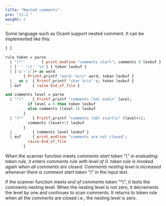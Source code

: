 ```yaml
---
title: "Nested comments"
pre: "11.2 "
weight: 2
---
```


Some language such as Ocaml support nested comment. It can be implemented like this:

``` ocaml
{ }

rule token = parse
  | "(*"		{ print_endline "comments start"; comments 0 lexbuf }
  | [' ' '\t' '\n']	{ token lexbuf }
  | ['a'-'z']+ as word
  		{ Printf.printf "word: %s\n" word; token lexbuf }
  | _ as c	{ Printf.printf "char %c\n" c; token lexbuf }
  | eof		{ raise End_of_file }

and comments level = parse
  | "*)"	{ Printf.printf "comments (%d) end\n" level;
  		  if level = 0 then token lexbuf
		  else comments (level-1) lexbuf
		}
  | "(*"	{ Printf.printf "comments (%d) start\n" (level+1);
  		  comments (level+1) lexbuf
		}
  | _		{ comments level lexbuf }
  | eof		{ print_endline "comments are not closed";
  		  raise End_of_file
		}
```

When the scanner function meets _comments start_ token "(*" in evaluating token rule, it enters _comments_ rule with level of 0. token rule is invoked again when all comments are closed. Comments nesting level is increased whenever there is _comment start_ token "(*" in the input text.


If the scanner function meets _end of comments_ token "*)", it tests the comments nesting level. When the nesting level is not zero, it decrements the level by one and continues to scan comments. It returns to token rule when all the comments are closed i.e., the nesting level is zero.
